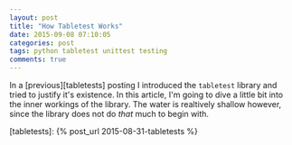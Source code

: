 ```yaml
---
layout: post
title: "How Tabletest Works"
date: 2015-09-08 07:10:05
categories: post
tags: python tabletest unittest testing
comments: true
---
```

In a [previous][tabletests] posting I introduced the `tabletest` library and tried to justify it's existence. In this article, I'm going to dive a little bit into the inner workings of the library. The water is realtively shallow however, since the library does not do _that_ much to begin with.

[tabletests]: {% post_url 2015-08-31-tabletests %}